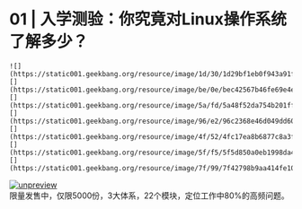 # 01 | 入学测验：你究竟对Linux操作系统了解多少？

    ![](https://static001.geekbang.org/resource/image/1d/30/1d29bf1eb0f943a91fd233105f06c830.jpg)![](https://static001.geekbang.org/resource/image/be/0e/bec42567b46fe69e4e4d4e427f625c0e.jpg)![](https://static001.geekbang.org/resource/image/5a/fd/5a48f52da754b201ff4ca1ab831875fd.jpg)![](https://static001.geekbang.org/resource/image/96/e2/96c2368e46d049dd60f85b82c7cbb1e2.jpg)![](https://static001.geekbang.org/resource/image/4f/52/4fc17ea8b6877c8a3fe7cbb906575e52.jpg)![](https://static001.geekbang.org/resource/image/5f/f5/5f5d850a0eb1998da4005a378078a7f5.jpg)![](https://static001.geekbang.org/resource/image/7f/99/7f42798b9aa414fe10bd240963854e99.jpg)

[![unpreview](https://static001.geekbang.org/resource/image/00/f2/00f868b7654dcb50ae2c91fd7688d2f2.jpg)](time://mall?url=https%3A%2F%2Fj.youzan.com%2FG69gDi)  
限量发售中，仅限5000份，3大体系，22个模块，定位工作中80%的高频问题。
    